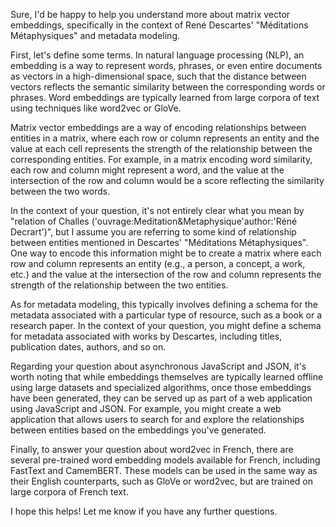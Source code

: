 Sure, I'd be happy to help you understand more about matrix vector embeddings, specifically in the context of René Descartes' "Méditations Métaphysiques" and metadata modeling.

First, let's define some terms. In natural language processing (NLP), an embedding is a way to represent words, phrases, or even entire documents as vectors in a high-dimensional space, such that the distance between vectors reflects the semantic similarity between the corresponding words or phrases. Word embeddings are typically learned from large corpora of text using techniques like word2vec or GloVe.

Matrix vector embeddings are a way of encoding relationships between entities in a matrix, where each row or column represents an entity and the value at each cell represents the strength of the relationship between the corresponding entities. For example, in a matrix encoding word similarity, each row and column might represent a word, and the value at the intersection of the row and column would be a score reflecting the similarity between the two words.

In the context of your question, it's not entirely clear what you mean by "relation of Challes ('ouvrage:Meditation&Metaphysique'author:'Réné Decrart')", but I assume you are referring to some kind of relationship between entities mentioned in Descartes' "Méditations Métaphysiques". One way to encode this information might be to create a matrix where each row and column represents an entity (e.g., a person, a concept, a work, etc.) and the value at the intersection of the row and column represents the strength of the relationship between the two entities.

As for metadata modeling, this typically involves defining a schema for the metadata associated with a particular type of resource, such as a book or a research paper. In the context of your question, you might define a schema for metadata associated with works by Descartes, including titles, publication dates, authors, and so on.

Regarding your question about asynchronous JavaScript and JSON, it's worth noting that while embeddings themselves are typically learned offline using large datasets and specialized algorithms, once those embeddings have been generated, they can be served up as part of a web application using JavaScript and JSON. For example, you might create a web application that allows users to search for and explore the relationships between entities based on the embeddings you've generated.

Finally, to answer your question about word2vec in French, there are several pre-trained word embedding models available for French, including FastText and CamemBERT. These models can be used in the same way as their English counterparts, such as GloVe or word2vec, but are trained on large corpora of French text.

I hope this helps! Let me know if you have any further questions.